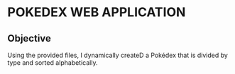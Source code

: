 # POKEDEX WEB APPLICATION

## Objective
Using the provided files, I dynamically createD a Pokédex that is divided by type and sorted alphabetically.
